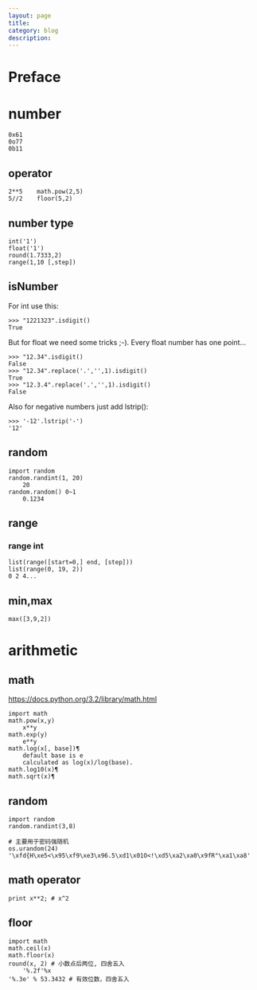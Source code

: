 ```yaml
---
layout: page
title:
category: blog
description:
---
```

# Preface

# number

    0x61
    0o77
    0b11

## operator

    2**5	math.pow(2,5)
    5//2	floor(5,2)

## number type

	int('1')
	float('1')
	round(1.7333,2)
	range(1,10 [,step])

## isNumber
For int use this:

	>>> "1221323".isdigit()
	True

But for float we need some tricks ;-). Every float number has one point...

	>>> "12.34".isdigit()
	False
	>>> "12.34".replace('.','',1).isdigit()
	True
	>>> "12.3.4".replace('.','',1).isdigit()
	False

Also for negative numbers just add lstrip():

	>>> '-12'.lstrip('-')
	'12'

## random

	import random
	random.randint(1, 20)
		20
	random.random() 0~1
		0.1234

## range

### range int

	list(range([start=0,] end, [step]))
    list(range(0, 19, 2))
    0 2 4...

## min,max

    max([3,9,2])

# arithmetic

## math
https://docs.python.org/3.2/library/math.html

    import math
    math.pow(x,y)
        x**y
    math.exp(y)
        e**y
    math.log(x[, base])¶
        default base is e
        calculated as log(x)/log(base).
    math.log10(x)¶
    math.sqrt(x)¶


## random

	import random
	random.randint(3,8)

	# 主要用于密码强随机
	os.urandom(24)
	'\xfd{H\xe5<\x95\xf9\xe3\x96.5\xd1\x01O<!\xd5\xa2\xa0\x9fR"\xa1\xa8'

## math operator

	print x**2; # x^2

## floor

    import math
    math.ceil(x)
    math.floor(x)
    round(x, 2) # 小数点后两位, 四舍五入
		'%.2f'%x
	'%.3e' % 53.3432 # 有效位数，四舍五入
